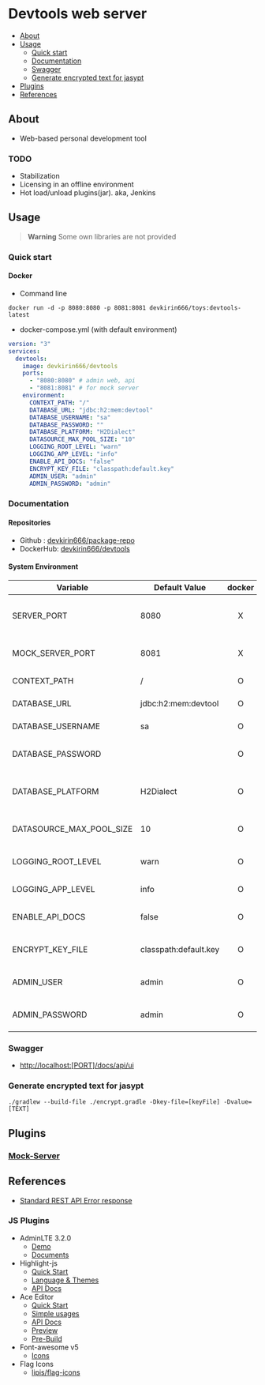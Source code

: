 # Devtools web server

<!-- TOC -->
* [About](#about)
* [Usage](#usage)
  * [Quick start](#quick-start)
  * [Documentation](#documentation)
  * [Swagger](#swagger)
  * [Generate encrypted text for jasypt](#generate-encrypted-text-for-jasypt)
* [Plugins](#plugins)
* [References](#references)
<!-- TOC -->

## About
- Web-based personal development tool 

### TODO
- Stabilization
- Licensing in an offline environment 
- Hot load/unload plugins(jar). aka, Jenkins

## Usage
> **Warning** Some own libraries are not provided

### Quick start
#### Docker
- Command line
```shell
docker run -d -p 8080:8080 -p 8081:8081 devkirin666/toys:devtools-latest
```

- docker-compose.yml (with default environment)
```yml
version: "3"
services:
  devtools:
    image: devkirin666/devtools
    ports:
      - "8080:8080" # admin web, api
      - "8081:8081" # for mock server
    environment:
      CONTEXT_PATH: "/"
      DATABASE_URL: "jdbc:h2:mem:devtool"
      DATABASE_USERNAME: "sa"
      DATABASE_PASSWORD: ""
      DATABASE_PLATFORM: "H2Dialect"
      DATASOURCE_MAX_POOL_SIZE: "10"
      LOGGING_ROOT_LEVEL: "warn"
      LOGGING_APP_LEVEL: "info"
      ENABLE_API_DOCS: "false"
      ENCRYPT_KEY_FILE: "classpath:default.key"
      ADMIN_USER: "admin"
      ADMIN_PASSWORD: "admin"
```


### Documentation
#### Repositories
- Github : [devkirin666/package-repo](https://github.com/devkirin666/package-repo)
- DockerHub: [devkirin666/devtools](https://hub.docker.com/repository/docker/devkirin666/devtools/general)

#### System Environment

| Variable                 | Default Value         | docker | Description                                                                                                                          |
|--------------------------|-----------------------|:------:|--------------------------------------------------------------------------------------------------------------------------------------|
| SERVER_PORT              | 8080                  |   X    | Tomcat service port (api, admin-web)                                                                                                 |
| MOCK_SERVER_PORT         | 8081                  |   X    | Mock request server port                                                                                                             |
| CONTEXT_PATH             | /                     |   O    | Servlet context Path                                                                                                                 |
| DATABASE_URL             | jdbc:h2:mem:devtool   |   O    | Database JDBC URL                                                                                                                    |
| DATABASE_USERNAME        | sa                    |   O    | Database user name                                                                                                                   |
| DATABASE_PASSWORD        |                       |   O    | Database user password                                                                                                               |
| DATABASE_PLATFORM        | H2Dialect             |   O    | Hibernate Dialect(name only) [JavaDoc](https://docs.jboss.org/hibernate/orm/5.6/javadocs/org/hibernate/dialect/package-summary.html) |
| DATASOURCE_MAX_POOL_SIZE | 10                    |   O    | Database connection pool size                                                                                                        |
| LOGGING_ROOT_LEVEL       | warn                  |   O    | Application root logging level                                                                                                       |
| LOGGING_APP_LEVEL        | info                  |   O    | Application logging level                                                                                                            |
| ENABLE_API_DOCS          | false                 |   O    | Enable Swagger api Documents                                                                                                         |
| ENCRYPT_KEY_FILE         | classpath:default.key |   O    | Encryption key file [About](https://www.baeldung.com/spring-boot-jasypt)                                                             |
| ADMIN_USER               | admin                 |   O    | Default administrator username                                                                                                       |
| ADMIN_PASSWORD           | admin                 |   O    | Default administrator password                                                                                                       |

### Swagger
- [http://localhost:[PORT]/docs/api/ui](http://localhost:8080/docs/api/ui)

### Generate encrypted text for jasypt
```shell
./gradlew --build-file ./encrypt.gradle -Dkey-file=[keyFile] -Dvalue=[TEXT]
```

## Plugins
### [Mock-Server](manual/mock-server/README.md)

## References
- [Standard REST API Error response](https://www.rfc-editor.org/rfc/rfc7807)

### JS Plugins
- AdminLTE 3.2.0
  - [Demo](https://ajaxorg.github.io/ace-api-docs/index.html)
  - [Documents](https://adminlte.io/docs/3.2/)
- Highlight-js
  - [Quick Start](https://highlightjs.org/usage/)
  - [Language & Themes](https://highlightjs.org/static/demo/)
  - [API Docs](https://highlightjs.readthedocs.io/en/latest/api.html)
- Ace Editor
  - [Quick Start](https://ace.c9.io/#nav=embedding)
  - [Simple usages](https://ace.c9.io/#nav=howto)
  - [API Docs](https://ajaxorg.github.io/ace-api-docs/index.html)
  - [Preview](https://ace.c9.io/build/kitchen-sink.html)
  - [Pre-Build](https://github.com/ajaxorg/ace-builds/tree/v1.15.1)
- Font-awesome v5
  - [Icons](https://fontawesome.com/v5/search?o=r)
- Flag Icons
  - [lipis/flag-icons](https://github.com/lipis/flag-icons)